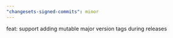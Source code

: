 ```yaml
---
"changesets-signed-commits": minor
---
```


feat: support adding mutable major version tags during releases
